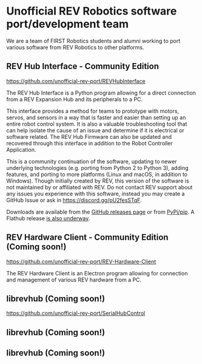 # Unofficial REV Robotics software port/development team
We are a team of FIRST Robotics students and alumni working to port various software from REV Robotics to other platforms. 

## REV Hub Interface - Community Edition
https://github.com/unofficial-rev-port/REVHubInterface

The REV Hub Interface is a Python program allowing for a direct connection from a REV Expansion Hub and its peripherals to a PC.

This interface provides a method for teams to prototype with motors, servos, and sensors in a way that is faster and easier than setting up an entire robot control system. It is also a valuable troubleshooting tool that can help isolate the cause of an issue and determine if it is electrical or software related. The REV Hub Firmware can also be updated and recovered through this interface in addition to the Robot Controller Application.

This is a community continuation of the software, updating to newer underlying technologies (e.g. porting from Python 2 to Python 3), adding features, and porting to more platforms (Linux and macOS, in addition to Windows). Though initially created by REV, this version of the software is not maintained by or affiliated with REV. Do not contact REV support about any issues you experience with this software, instead you may create a GitHub Issue or ask in https://discord.gg/pU2fesSTqF.

Downloads are available from the [GitHub releases page](https://github.com/unofficial-rev-port/REVHubInterface/releases) or from [PyPi/pip](https://pypi.org/project/REVHubInterface/). A Flathub release [is also underway](https://github.com/flathub/flathub/pull/5224).

## REV Hardware Client - Community Edition (Coming soon!)
https://github.com/unofficial-rev-port/REV-Hardware-Client

The REV Hardware Client is an Electron program allowing for connection and management of various REV hardware from a PC. 

## librevhub (Coming soon!)
https://github.com/unofficial-rev-port/SerialHubControl

## librevhub (Coming soon!)
## librevhub (Coming soon!)
